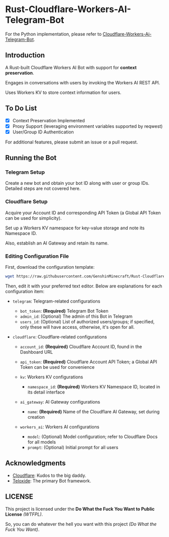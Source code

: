 # Rust-Cloudflare-Workers-AI-Telegram-Bot

For the Python implementation, please refer to [Cloudflare-Workers-Ai-Telegram-Bot](https://github.com/GenshinMinecraft/Cloudflare-Workers-Ai-Telegram-Bot).

## Introduction

A Rust-built Cloudflare Workers AI Bot with support for **context preservation**.

Engages in conversations with users by invoking the Workers AI REST API.

Uses Workers KV to store context information for users.

## To Do List

- [x] Context Preservation Implemented
- [x] Proxy Support (leveraging environment variables supported by reqwest)
- [x] User/Group ID Authentication

For additional features, please submit an issue or a pull request.

## Running the Bot

### Telegram Setup

Create a new bot and obtain your bot ID along with user or group IDs. Detailed steps are not covered here.

### Cloudflare Setup

Acquire your Account ID and corresponding API Token (a Global API Token can be used for simplicity).

Set up a Workers KV namespace for key-value storage and note its Namespace ID.

Also, establish an AI Gateway and retain its name.

### Editing Configuration File

First, download the configuration template:

```bash
wget https://raw.githubusercontent.com/GenshinMinecraft/Rust-Cloudflare-Workers-Ai-Telegram-Bot/main/config.yaml.exp -O config.yaml
```

Then, edit it with your preferred text editor. Below are explanations for each configuration item:

- `telegram`: Telegram-related configurations
    - `bot_token`: **(Required)** Telegram Bot Token
    - `admin_id`: (Optional) The admin of this Bot in Telegram
    - `users_id`: (Optional) List of authorized users/groups; if specified, only these will have access, otherwise, it's open for all.

- `cloudflare`: Cloudflare-related configurations
    - `account_id`: **(Required)** Cloudflare Account ID, found in the Dashboard URL
    - `api_token`: **(Required)** Cloudflare Account API Token; a Global API Token can be used for convenience

    - `kv`: Workers KV configurations
        - `namespace_id`: **(Required)** Workers KV Namespace ID, located in its detail interface

    - `ai_gateway`: AI Gateway configurations
        - `name`: **(Required)** Name of the Cloudflare AI Gateway, set during creation

    - `workers_ai`: Workers AI configurations
        - `model`: (Optional) Model configuration; refer to Cloudflare Docs for all models
        - `prompt`: (Optional) Initial prompt for all users

## Acknowledgments

- [Cloudflare](https://cloudflare.com): Kudos to the big daddy.
- [Teloxide](https://github.com/teloxide/teloxide): The primary Bot framework.

## LICENSE

This project is licensed under the **Do What the Fuck You Want to Public License** *(WTFPL)*.

So, you can do whatever the hell you want with this project *(Do What the Fuck You Want)*.